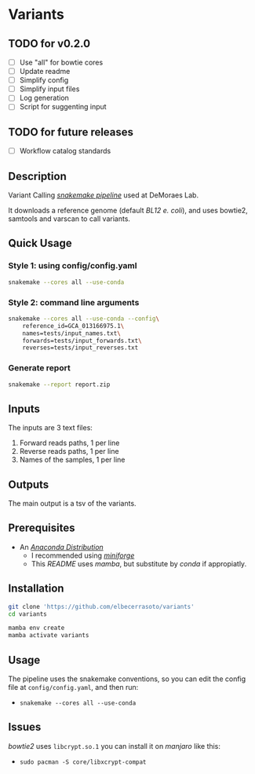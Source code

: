
# Variants

## TODO for v0.2.0

- [ ] Use "all" for bowtie cores
- [ ] Update readme
- [ ] Simplify config
- [ ] Simplify input files
- [ ] Log generation
- [ ] Script for suggenting input

## TODO for future releases

- [ ] Workflow catalog standards

## Description

Variant Calling [_snakemake pipeline_](https://snakemake.github.io/) used at DeMoraes Lab.

It downloads a reference genome (default _BL12 e. coli_),
and uses bowtie2, samtools and varscan to call variants.

## Quick Usage

###  Style 1: using config/config.yaml

``` sh
snakemake --cores all --use-conda
```

### Style 2: command line arguments

``` sh
snakemake --cores all --use-conda --config\
    reference_id=GCA_013166975.1\
    names=tests/input_names.txt\
    forwards=tests/input_forwards.txt\
    reverses=tests/input_reverses.txt
```


### Generate report

``` sh
snakemake --report report.zip
```

## Inputs
The inputs are 3 text files:
1. Forward reads paths, 1 per line
2. Reverse reads paths, 1 per line
3. Names of the samples, 1 per line

## Outputs
The main output is a tsv of the variants.


## Prerequisites

+ An [_Anaconda Distribution_](https://github.com/conda-forge/miniforge)
  + I recommended using [_miniforge_](https://github.com/conda-forge/miniforge)
  + This _README_ uses _mamba_, but substitute by _conda_ if appropiatly.


## Installation

``` sh
git clone 'https://github.com/elbecerrasoto/variants'
cd variants
```

``` sh
mamba env create
mamba activate variants
```


## Usage

The pipeline uses the snakemake conventions,
so you can edit the config file at `config/config.yaml`,
and then run:

+ `snakemake --cores all --use-conda`


## Issues

_bowtie2_ uses `libcrypt.so.1`
you can install it on _manjaro_ like this:

+ `sudo pacman -S core/libxcrypt-compat`


